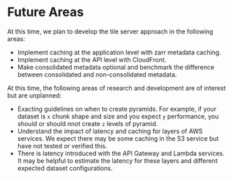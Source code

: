 # Future Areas

At this time, we plan to develop the tile server approach in the following areas:

* Implement caching at the application level with zarr metadata caching.
* Implement caching at the API level with CloudFront.
* Make consolidated metadata optional and benchmark the difference between consolidated and non-consolidated metadata.

At this time, the following areas of research and development are of interest but are unplanned:

* Exacting guidelines on when to create pyramids. For example, if your dataset is `x` chunk shape and size and you expect `y` performance, you should or should nnot create `z` levels of pyramid.
* Understand the impact of latency and caching for layers of AWS services. We expect there may be some caching in the S3 service but have not tested or verified this.
* There is latency introduced with the API Gateway and Lambda services. It may be helpful to estimate the latency for these layers and different expected dataset configurations.
